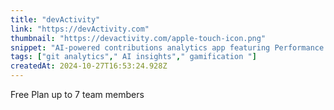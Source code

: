```yaml
---
title: "devActivity"
link: "https://devActivity.com"
thumbnail: "https://devactivity.com/apple-touch-icon.png"
snippet: "AI-powered contributions analytics app featuring Performance Reviews, Alerts, Gamification and much more!"
tags: ["git analytics"," AI insights"," gamification "]
createdAt: 2024-10-27T16:53:24.928Z
---
```

Free Plan up to 7 team members 
